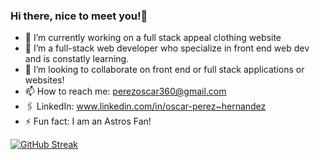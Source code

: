### Hi there, nice to meet you!👋

- 🔭 I’m currently working on a full stack appeal clothing website
- 🌱 I’m a full-stack web developer who specialize in front end web dev and is constatly learning. 
- 👯 I’m looking to collaborate on front end or full stack applications or websites!
- 📫 How to reach me: perezoscar360@gmail.com
- 🖇️ LinkedIn: www.linkedin.com/in/oscar-perez~hernandez
- ⚡ Fun fact: I am an Astros Fan!

[![GitHub Streak](https://streak-stats.demolab.com/?user=LilOTechGod&theme=dark)](https://git.io/streak-stats)
